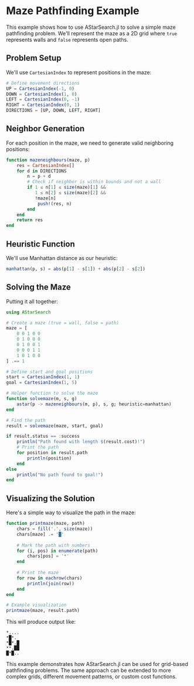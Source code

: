 # Maze Pathfinding Example

This example shows how to use AStarSearch.jl to solve a simple maze pathfinding problem. We'll represent the maze as a 2D grid where `true` represents walls and `false` represents open paths.

## Problem Setup

We'll use `CartesianIndex` to represent positions in the maze:

```julia
# Define movement directions
UP = CartesianIndex(-1, 0)
DOWN = CartesianIndex(1, 0)
LEFT = CartesianIndex(0, -1)
RIGHT = CartesianIndex(0, 1)
DIRECTIONS = [UP, DOWN, LEFT, RIGHT]
```

## Neighbor Generation

For each position in the maze, we need to generate valid neighboring positions:

```julia
function mazeneighbours(maze, p)
    res = CartesianIndex[]
    for d in DIRECTIONS
        n = p + d
        # Check if neighbor is within bounds and not a wall
        if 1 ≤ n[1] ≤ size(maze)[1] && 
           1 ≤ n[2] ≤ size(maze)[2] && 
           !maze[n]
            push!(res, n)
        end
    end
    return res
end
```

## Heuristic Function

We'll use Manhattan distance as our heuristic:

```julia
manhattan(p, s) = abs(p[1] - s[1]) + abs(p[2] - s[2])
```

## Solving the Maze

Putting it all together:

```julia
using AStarSearch

# Create a maze (true = wall, false = path)
maze = [
    0 0 1 0 0
    0 1 0 0 0
    0 1 0 0 1
    0 0 0 1 1
    1 0 1 0 0
] .== 1

# Define start and goal positions
start = CartesianIndex(1, 1)
goal = CartesianIndex(1, 5)

# Helper function to solve the maze
function solvemaze(m, s, g)
    astar(p -> mazeneighbours(m, p), s, g; heuristic=manhattan)
end

# Find the path
result = solvemaze(maze, start, goal)

if result.status == :success
    println("Path found with length $(result.cost)!")
    # Print the path
    for position in result.path
        println(position)
    end
else
    println("No path found to goal!")
end
```

## Visualizing the Solution

Here's a simple way to visualize the path in the maze:

```julia
function printmaze(maze, path)
    chars = fill('.', size(maze))
    chars[maze] .= '█'
    
    # Mark the path with numbers
    for (i, pos) in enumerate(path)
        chars[pos] = '*'
    end
    
    # Print the maze
    for row in eachrow(chars)
        println(join(row))
    end
end

# Example visualization
printmaze(maze, result.path)
```

This will produce output like:
```
*....
*█*.
*█*.█
**.██
█*█..
```

This example demonstrates how AStarSearch.jl can be used for grid-based pathfinding problems. The same approach can be extended to more complex grids, different movement patterns, or custom cost functions.